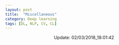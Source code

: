 ```yaml
---
layout: post
title:  "Miscellaneous"
category: Deep learning
tags: [DL, NLP, CV, CL]
---
```






<center> Update: 02/03/2018_18:01:42</center>

  	
